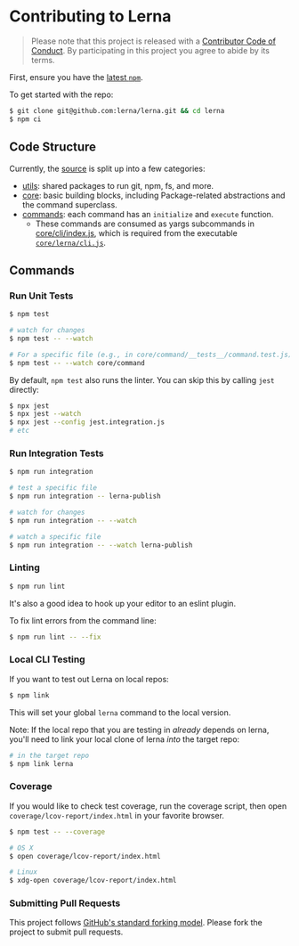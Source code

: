 # Contributing to Lerna

> Please note that this project is released with a [Contributor Code of Conduct](./CODE_OF_CONDUCT.md).
> By participating in this project you agree to abide by its terms.

First, ensure you have the [latest `npm`](https://docs.npmjs.com/).

To get started with the repo:

```sh
$ git clone git@github.com:lerna/lerna.git && cd lerna
$ npm ci
```

## Code Structure

Currently, the [source](https://github.com/lerna/lerna/tree/master) is split up into a few categories:

* [utils](https://github.com/lerna/lerna/tree/master/utils): shared packages to run git, npm, fs, and more.
* [core](https://github.com/lerna/lerna/tree/master/core): basic building blocks, including Package-related abstractions and the command superclass.
* [commands](https://github.com/lerna/lerna/tree/master/commands): each command has an `initialize` and `execute` function.
  * These commands are consumed as yargs subcommands in [core/cli/index.js](https://github.com/lerna/lerna/blob/master/core/cli/index.js), which is required from the executable [`core/lerna/cli.js`](https://github.com/lerna/lerna/blob/master/core/lerna/cli.js).

## Commands

### Run Unit Tests

```sh
$ npm test

# watch for changes
$ npm test -- --watch

# For a specific file (e.g., in core/command/__tests__/command.test.js)
$ npm test -- --watch core/command
```

By default, `npm test` also runs the linter.
You can skip this by calling `jest` directly:

```sh
$ npx jest
$ npx jest --watch
$ npx jest --config jest.integration.js
# etc
```

### Run Integration Tests

```sh
$ npm run integration

# test a specific file
$ npm run integration -- lerna-publish

# watch for changes
$ npm run integration -- --watch

# watch a specific file
$ npm run integration -- --watch lerna-publish
```

### Linting

```sh
$ npm run lint
```

It's also a good idea to hook up your editor to an eslint plugin.

To fix lint errors from the command line:

```sh
$ npm run lint -- --fix
```

### Local CLI Testing

If you want to test out Lerna on local repos:

```sh
$ npm link
```

This will set your global `lerna` command to the local version.

Note: If the local repo that you are testing in _already_ depends on lerna,
you'll need to link your local clone of lerna _into_ the target repo:

```sh
# in the target repo
$ npm link lerna
```

### Coverage

If you would like to check test coverage, run the coverage script, then open
`coverage/lcov-report/index.html` in your favorite browser.

```sh
$ npm test -- --coverage

# OS X
$ open coverage/lcov-report/index.html

# Linux
$ xdg-open coverage/lcov-report/index.html
```

### Submitting Pull Requests

This project follows [GitHub's standard forking model](https://guides.github.com/activities/forking/). Please fork the project to submit pull requests. 
